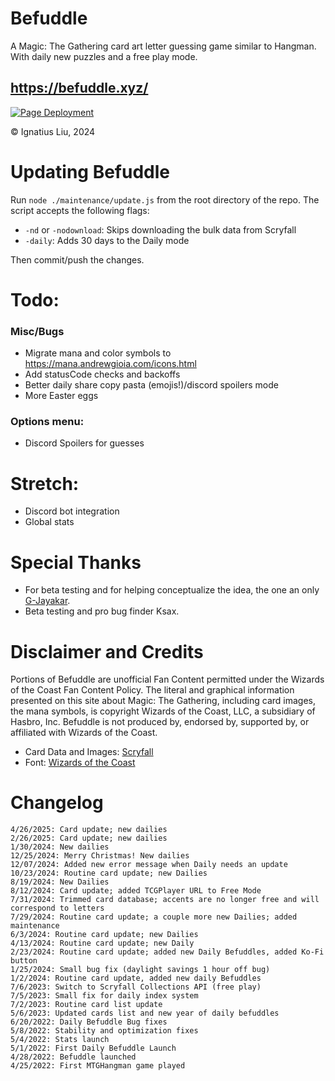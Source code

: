 # Befuddle
A Magic: The Gathering card art letter guessing game similar to Hangman. With daily new puzzles and a free play mode.

## https://befuddle.xyz/

[![Page Deployment](https://github.com/suitangi/Befuddle/actions/workflows/static.yml/badge.svg)](https://github.com/suitangi/Befuddle/actions/workflows/static.yml)

© Ignatius Liu, 2024

# Updating Befuddle
Run `node ./maintenance/update.js` from the root directory of the repo. The script accepts the following flags:
- `-nd` or `-nodownload`: Skips downloading the bulk data from Scryfall
- `-daily`: Adds 30 days to the Daily mode

Then commit/push the changes.

# Todo:

### Misc/Bugs
-   Migrate mana and color symbols to https://mana.andrewgioia.com/icons.html
-   Add statusCode checks and backoffs
-   Better daily share copy pasta (emojis!)/discord spoilers mode
-   More Easter eggs

### Options menu:
-   Discord Spoilers for guesses

# Stretch:
-   Discord bot integration
-   Global stats

# Special Thanks
-   For beta testing and for helping conceptualize the idea, the one an only [G-Jayakar](https://github.com/G-Jayakar).
-   Beta testing and pro bug finder Ksax.

# Disclaimer and Credits
Portions of Befuddle are unofficial Fan Content permitted under the Wizards of the Coast Fan Content Policy. The literal and graphical information presented on this site about Magic: The Gathering, including card images, the mana symbols, is copyright Wizards of the Coast, LLC, a subsidiary of Hasbro, Inc. Befuddle is not produced by, endorsed by, supported by, or affiliated with Wizards of the Coast.

- Card Data and Images: [Scryfall](https://scryfall.com/)
- Font: [Wizards of the Coast](https://company.wizards.com/en)

# Changelog
```
4/26/2025: Card update; new dailies
2/26/2025: Card update; new dailies
1/30/2024: New dailies
12/25/2024: Merry Christmas! New dailies
12/07/2024: Added new error message when Daily needs an update
10/23/2024: Routine card update; new Dailies
8/19/2024: New Dailies
8/12/2024: Card update; added TCGPlayer URL to Free Mode
7/31/2024: Trimmed card database; accents are no longer free and will correspond to letters
7/29/2024: Routine card update; a couple more new Dailies; added maintenance
6/3/2024: Routine card update; new Dailies
4/13/2024: Routine card update; new Daily
2/23/2024: Routine card update; added new Daily Befuddles, added Ko-Fi button
1/25/2024: Small bug fix (daylight savings 1 hour off bug)
1/2/2024: Routine card update, added new daily Befuddles
7/6/2023: Switch to Scryfall Collections API (free play)
7/5/2023: Small fix for daily index system
7/2/2023: Routine card list update
5/6/2023: Updated cards list and new year of daily befuddles
6/20/2022: Daily Befuddle Bug fixes
5/8/2022: Stability and optimization fixes
5/4/2022: Stats launch
5/1/2022: First Daily Befuddle Launch
4/28/2022: Befuddle launched
4/25/2022: First MTGHangman game played
```
